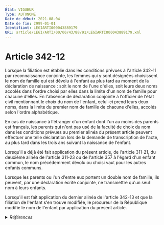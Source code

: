 ```yaml
---
État: VIGUEUR
Type: AUTONOME
Date de début: 2021-08-04
Date de fin: 2999-01-01
Identifiant: LEGIARTI000043889179
URL: article/LEGI/ARTI/00/00/43/88/91/LEGIARTI000043889179.xml
---
```


<h1>Article 342-12</h1>

Lorsque la filiation est établie dans les conditions prévues à l'article 342-11
par reconnaissance conjointe, les femmes qui y sont désignées choisissent le nom
de famille qui est dévolu à l'enfant au plus tard au moment de la déclaration de
naissance : soit le nom de l'une d'elles, soit leurs deux noms accolés dans
l'ordre choisi par elles dans la limite d'un nom de famille pour chacune
d'elles. En l'absence de déclaration conjointe à l'officier de l'état civil
mentionnant le choix du nom de l'enfant, celui-ci prend leurs deux noms, dans la
limite du premier nom de famille de chacune d'elles, accolés selon l'ordre
alphabétique.<br />

En cas de naissance à l'étranger d'un enfant dont l'un au moins des parents est
français, les parents qui n'ont pas usé de la faculté de choix du nom dans les
conditions prévues au premier alinéa du présent article peuvent effectuer une
telle déclaration lors de la demande de transcription de l'acte, au plus tard
dans les trois ans suivant la naissance de l'enfant.<br />

Lorsqu'il a déjà été fait application du présent article, de l'article 311-21,
du deuxième alinéa de l'article 311-23 ou de l'article 357 à l'égard d'un enfant
commun, le nom précédemment dévolu ou choisi vaut pour les autres enfants
communs.<br />

Lorsque les parents ou l'un d'entre eux portent un double nom de famille, ils
peuvent, par une déclaration écrite conjointe, ne transmettre qu'un seul nom à
leurs enfants.<br />

Lorsqu'il est fait application du dernier alinéa de l'article 342-13 et que la
filiation de l'enfant s'en trouve modifiée, le procureur de la République
modifie le nom de l'enfant par application du présent article.


<details>
  <summary><em>Références</em></summary>

  <h2>Articles faisant référence à l'article</h2>
  
  <ul>
    <li>
      <a href="https://legal.tricoteuses.fr//redirection/LEGIARTI000045282158?vers=git&vers=legifrance">Décret n°2004-1159 du 29 octobre 2004 portant application de la loi n° 2002-304 du 4 mars 2002 modifiée relative au nom de famille et modifiant diverses dispositions relatives à l'état civil. - article 4 AUTONOME VIGUEUR, en vigueur depuis le 2022-03-03</a> CITATION source
    </li>
    <li>
      <a href="https://legal.tricoteuses.fr//redirection/LEGIARTI000045282162?vers=git&vers=legifrance">Décret n°2004-1159 du 29 octobre 2004 portant application de la loi n° 2002-304 du 4 mars 2002 modifiée relative au nom de famille et modifiant diverses dispositions relatives à l'état civil. - article 1 AUTONOME VIGUEUR, en vigueur depuis le 2022-03-03</a> CITATION source
    </li>
    <li>
      <a href="https://legal.tricoteuses.fr//redirection/LEGIARTI000043895575?vers=git&vers=legifrance">Code civil - article 311-21 AUTONOME VIGUEUR, en vigueur depuis le 2021-08-04</a> CITATION source
    </li>
    <li>
      <a href="https://legal.tricoteuses.fr//redirection/LEGIARTI000043886083?vers=git&vers=legifrance">LOI n° 2021-1017 du 2 août 2021 relative à la bioéthique - article 6 PARTIELLEMENT_MODIF VIGUEUR, en vigueur depuis le 2021-08-04</a> CREE source
    </li>
    <li>
      <a href="https://legal.tricoteuses.fr//redirection/LEGIARTI000045282153?vers=git&vers=legifrance">Décret n°2004-1159 du 29 octobre 2004 portant application de la loi n° 2002-304 du 4 mars 2002 modifiée relative au nom de famille et modifiant diverses dispositions relatives à l'état civil. - article 14 AUTONOME VIGUEUR, en vigueur depuis le 2022-03-03</a> CITATION source
    </li>
  </ul>
  
  <h2>Références faites par l'article</h2>
  
  <ul>
    <li>
      2004-10-29 CITATION cible <a href="https://legal.tricoteuses.fr//redirection/LEGIARTI000045282162?vers=git&vers=legifrance">Décret n°2004-1159 du 29 octobre 2004 portant application de la loi n° 2002-304 du 4 mars 2002 modifiée relative au nom de famille et modifiant diverses dispositions relatives à l'état civil. - article 1 AUTONOME VIGUEUR, en vigueur depuis le 2022-03-03</a>
    </li>
    <li>
      2004-10-29 CITATION cible <a href="https://legal.tricoteuses.fr//redirection/LEGIARTI000045282153?vers=git&vers=legifrance">Décret n°2004-1159 du 29 octobre 2004 portant application de la loi n° 2002-304 du 4 mars 2002 modifiée relative au nom de famille et modifiant diverses dispositions relatives à l'état civil. - article 14 AUTONOME VIGUEUR, en vigueur depuis le 2022-03-03</a>
    </li>
    <li>
      2004-10-29 CITATION cible <a href="https://legal.tricoteuses.fr//redirection/LEGIARTI000045282158?vers=git&vers=legifrance">Décret n°2004-1159 du 29 octobre 2004 portant application de la loi n° 2002-304 du 4 mars 2002 modifiée relative au nom de famille et modifiant diverses dispositions relatives à l'état civil. - article 4 AUTONOME VIGUEUR, en vigueur depuis le 2022-03-03</a>
    </li>
    <li>
      2021-08-02 CREE cible <a href="https://legal.tricoteuses.fr//redirection/LEGIARTI000043886083?vers=git&vers=legifrance">LOI n° 2021-1017 du 2 août 2021 relative à la bioéthique - article 6 PARTIELLEMENT_MODIF VIGUEUR, en vigueur depuis le 2021-08-04</a>
    </li>
    <li>
      2999-01-01 CITATION cible <a href="https://legal.tricoteuses.fr//redirection/LEGIARTI000043895575?vers=git&vers=legifrance">Code civil - article 311-21 AUTONOME VIGUEUR, en vigueur depuis le 2021-08-04</a>
    </li>
  </ul>
</details>
